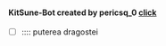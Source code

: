#### KitSune-Bot created by pericsq_0 [click](https://youtube.com/@pericsq_0)
 - [ ] :::: puterea dragostei